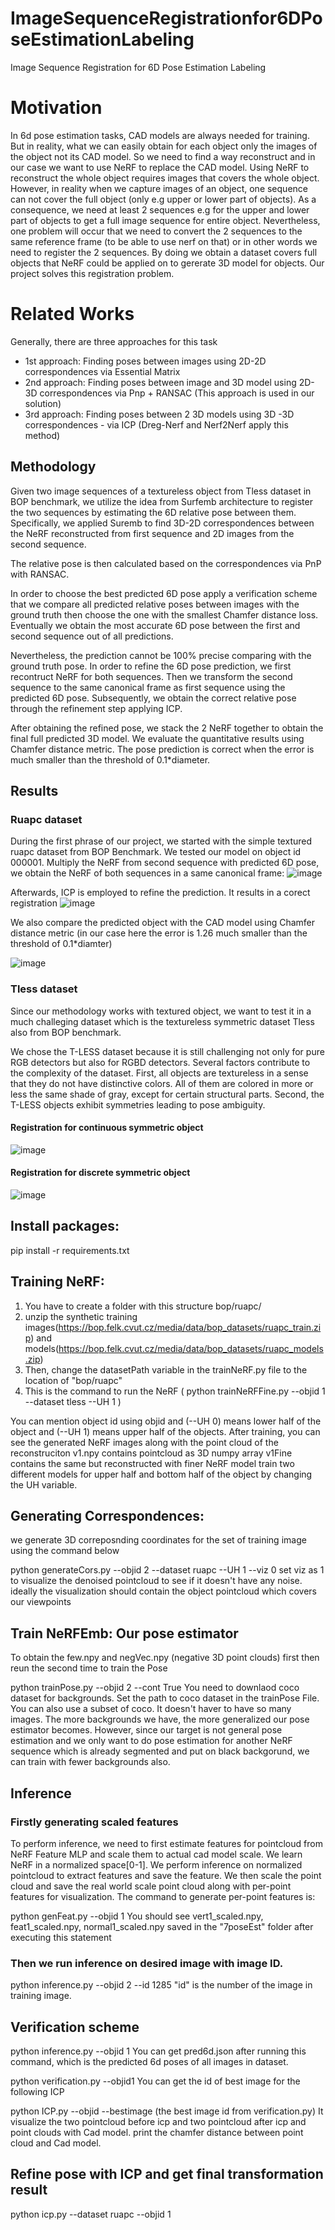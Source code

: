 # ImageSequenceRegistrationfor6DPoseEstimationLabeling
Image Sequence Registration for 6D Pose Estimation Labeling
# Motivation
In 6d pose estimation tasks, CAD models are always needed for training. But in reality, what we can easily obtain for each object only the images of the object not its CAD model. So we need to find a way reconstruct and in our case we want to use NeRF to replace the CAD model. Using NeRF to reconstruct the whole object requires  images that covers the whole object. However, in reality when we capture images of an object, one sequence can not cover the full object (only e.g upper or lower part of objects). As a consequence, we need at least 2 sequences e.g for the upper and lower part of objects to get a full image sequence for entire object. Nevertheless, one problem will occur that we need to convert the 2 sequences to the same reference frame (to be able to use nerf on that) or in other words we need to register the 2 sequences. By doing we obtain a dataset covers full objects that NeRF could be applied on to gererate 3D model for objects. Our project solves this registration problem.
# Related Works
Generally, there are three approaches for this task
* 1st approach: Finding poses between images using 2D-2D correspondences via Essential Matrix
*  2nd approach: Finding poses between image and 3D model using 2D-3D correspondences via Pnp + RANSAC (This approach is used in our solution)
* 3rd approach: Finding poses between 2 3D models using 3D -3D correspondences - via ICP (Dreg-Nerf and Nerf2Nerf apply this method)

## Methodology
Given two image sequences of a textureless object from Tless dataset in BOP benchmark, we utilize the idea from Surfemb architecture to register the two sequences by estimating the 6D relative pose between them. Specifically, we applied Suremb to find 3D-2D correspondences
between the NeRF reconstructed from first sequence and 2D images from the second sequence.

The relative pose is then calculated based on the correspondences via PnP with RANSAC.

In order to choose the best predicted 6D pose apply a verification scheme that we compare all predicted relative poses between images with the ground truth then choose the one with the smallest Chamfer distance loss. Eventually we obtain the most accurate 6D pose between the first and second sequence out of all predictions. 

Nevertheless, the prediction cannot be 100% precise comparing with the ground truth pose. In order to refine the 6D pose prediction, we first recontruct NeRF for both sequences. Then we transform the second sequence to the same canonical frame as first sequence using the predicted 6D pose. Subsequently, we obtain the correct relative pose through the refinement step applying ICP.

After obtaining the refined pose, we stack the 2 NeRF together to obtain the final full predicted 3D model. We evaluate the quantitative results using Chamfer distance metric. The pose prediction is correct when the error is much smaller than the threshold of 0.1*diameter.
## Results
### Ruapc dataset
During the first phrase of our project, we started with the simple textured ruapc dataset from BOP Benchmark. 
We tested our model on object id 000001. Multiply the NeRF from second sequence with predicted 6D pose, we obtain the NeRF of both sequences in a same canonical frame:
![image](https://github.com/Kudo510/ImageSequenceRegistrationfor6DPoseEstimationLabeling/assets/68633914/ada8e112-6bd2-43e7-85f9-007fd3681569)

Afterwards, ICP is employed to refine the prediction. It results in a corect registration
![image](https://github.com/Kudo510/ImageSequenceRegistrationfor6DPoseEstimationLabeling/assets/68633914/c58c12c7-b26a-482b-8690-8913259d8286)

We also compare the predicted object with the CAD model using Chamfer distance metric (in our case here the error is 1.26 much smaller than the threshold of 0.1*diamter)

![image](https://github.com/Kudo510/ImageSequenceRegistrationfor6DPoseEstimationLabeling/assets/68633914/0dff6c47-a77f-4850-9546-ed41fe0aa084)

### Tless dataset
Since our methodology works with textured object, we want to test it in a much challeging dataset which is the textureless symmetric dataset Tless also from BOP benchmark. 

We chose the T-LESS dataset
because it is still challenging not only for pure RGB detectors but also for RGBD
detectors. Several factors contribute to the complexity of the dataset. First, all
objects are textureless in a sense that they do not have distinctive colors. All
of them are colored in more or less the same shade of gray, except for certain
structural parts. Second, the T-LESS
objects exhibit symmetries leading to pose ambiguity.
#### Registration for continuous symmetric object
![image](https://github.com/Kudo510/ImageSequenceRegistrationfor6DPoseEstimationLabeling/assets/68633914/36e1fc8e-b774-4097-b22d-dc188f6c7889)
#### Registration for discrete symmetric object
![image](https://github.com/Kudo510/ImageSequenceRegistrationfor6DPoseEstimationLabeling/assets/68633914/efd7dd8b-bce3-4f0a-81b3-c719dc943441)

## Install packages:
pip install -r requirements.txt
## Training NeRF:
1. You have to create a folder with this structure bop/ruapc/
2. unzip the synthetic training images(https://bop.felk.cvut.cz/media/data/bop_datasets/ruapc_train.zip) and models(https://bop.felk.cvut.cz/media/data/bop_datasets/ruapc_models.zip)
3. Then, change the datasetPath variable in the trainNeRF.py file to the location of "bop/ruapc"
4. This is the command to run the NeRF 
( python trainNeRFFine.py --objid 1 --dataset tless --UH 1 )

You can mention object id using objid and (--UH 0) means lower half of the object and (--UH 1) means upper half of the objects. After training, you can see the generated NeRF images along with the point cloud of the reconstruciton
v1.npy contains pointcloud as 3D numpy array
v1Fine contains the same but reconstructed with finer NeRF model
train two different models for upper half and bottom half of the object by changing the UH variable.

## Generating Correspondences:
we generate 3D correposnding coordinates for the set of training image using the command below

python generateCors.py --objid 2 --dataset ruapc --UH 1 --viz 0
set viz as 1 to visualize the denoised pointcloud to see if it doesn't have any noise. ideally the visualization should contain the object pointcloud which covers our viewpoints

## Train NeRFEmb: Our pose estimator

To obtain the few.npy and negVec.npy (negative 3D point clouds) first then reun the second time to train the Pose

python trainPose.py --objid 2 --cont True
You need to downlaod coco dataset for backgrounds. Set the path to coco dataset in the trainPose File. You can also use a subset of coco. It doesn't haver to have so many images.
The more backgrounds we have, the more generalized our pose estimator becomes.
However, since our target is not general pose estimation and we only want to do pose estimation for another NeRF sequence which is already segmented and put on black backgorund,
we can train with fewer backgrounds also.

## Inference
### Firstly generating scaled features
To perform inference, we need to first estimate features for pointcloud from NeRF Feature MLP and scale them to actual cad model scale. We learn NeRF in a normalized space[0-1]. We perform inference on normalized pointcloud to extract features and save the feature. We then scale the point cloud and save the real world scale point cloud along with per-point features for visualization.
The command to generate per-point features is:

python genFeat.py --objid 1
You should see vert1_scaled.npy, feat1_scaled.npy, normal1_scaled.npy saved in the "7poseEst" folder after executing this statement

### Then we run inference on desired image with image ID.

python inference.py --objid 2 --id 1285
"id" is the number of the image in training image.

## Verification scheme
python inference.py  --objid 1 
You can get pred6d.json after running this command, which is the predicted 6d poses of all images in dataset.

python verification.py --objid1
You can get the id of best image for the following ICP

python ICP.py --objid --bestimage (the best image id from verification.py)
It visualize the two pointcloud before icp and two pointcloud after icp and point clouds with Cad model. print the chamfer distance between point cloud and Cad model.

## Refine pose with ICP and get final transformation result
python icp.py --dataset ruapc --objid 1 


